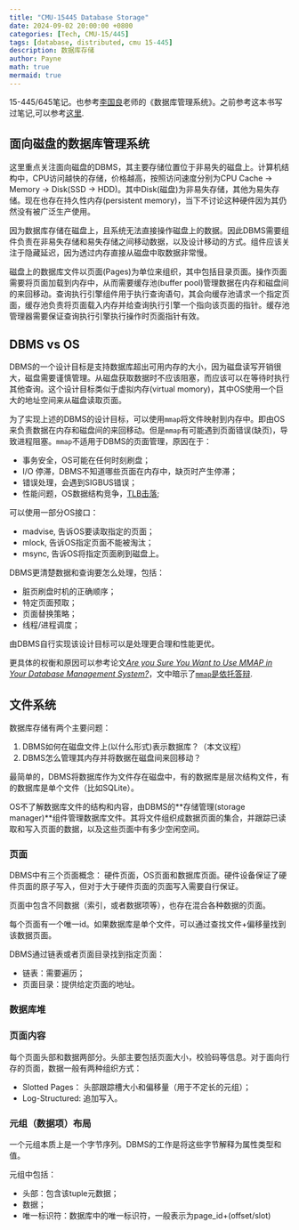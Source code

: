 ```yaml
---
title: "CMU-15445 Database Storage"
date: 2024-09-02 20:00:00 +0800
categories: [Tech, CMU-15/445]
tags: [database, distributed, cmu 15-445]
description: 数据库存储
author: Payne
math: true
mermaid: true
---
```


15-445/645笔记。也参考[李国良](https://dbgroup.cs.tsinghua.edu.cn/ligl/index_cn.html)老师的《数据库管理系统》。之前参考这本书写过笔记,可以参考[这里](https://snrixk56e9.feishu.cn/docx/RE4MdWHrXo1ufqxDmvQcmeiDn5e?from=from_copylink).

## 面向磁盘的数据库管理系统

这里重点关注面向磁盘的DBMS，其主要存储位置位于非易失的磁盘上。计算机结构中，CPU访问越快的存储，价格越高，按照访问速度分别为CPU Cache -> Memory -> Disk(SSD -> HDD)。其中Disk(磁盘)为非易失存储，其他为易失存储。现在也存在持久性内存(persistent memory)，当下不讨论这种硬件因为其仍然没有被广泛生产使用。

因为数据库存储在磁盘上，且系统无法直接操作磁盘上的数据。因此DBMS需要组件负责在非易失存储和易失存储之间移动数据，以及设计移动的方式。组件应该关注于隐藏延迟，因为透过内存直接从磁盘中取数据非常慢。

磁盘上的数据库文件以页面(Pages)为单位来组织，其中包括目录页面。操作页面需要将页面加载到内存中，从而需要缓存池(buffer pool)管理数据在内存和磁盘间的来回移动。查询执行引擎组件用于执行查询语句，其会向缓存池请求一个指定页面，缓存池负责将页面载入内存并给查询执行引擎一个指向该页面的指针。缓存池管理器需要保证查询执行引擎执行操作时页面指针有效。

## DBMS vs OS

DBMS的一个设计目标是支持数据库超出可用内存的大小，因为磁盘读写开销很大，磁盘需要谨慎管理。从磁盘获取数据时不应该阻塞，而应该可以在等待时执行其他查询。这个设计目标类似于虚拟内存(virtual momory)，其中OS使用一个巨大的地址空间来从磁盘读取页面。

为了实现上述的DBMS的设计目标，可以使用`mmap`将文件映射到内存中。即由OS来负责数据在内存和磁盘间的来回移动。但是`mmap`有可能遇到页面错误(缺页)，导致进程阻塞。`mmap`不适用于DBMS的页面管理，原因在于：

- 事务安全，OS可能在任何时刻刷盘；
- I/O 停滞，DBMS不知道哪些页面在内存中，缺页时产生停滞；
- 错误处理，会遇到SIGBUS错误；
- 性能问题，OS数据结构竞争，[TLB击落](https://juejin.cn/post/6844904084957315086);

可以使用一部分OS接口：
- madvise, 告诉OS要读取指定的页面；
- mlock, 告诉OS指定页面不能被淘汰；
- msync, 告诉OS将指定页面刷到磁盘上。

DBMS更清楚数据和查询要怎么处理，包括：

- 脏页刷盘时机的正确顺序；
- 特定页面预取；
- 页面替换策略；
- 线程/进程调度；

由DBMS自行实现该设计目标可以是处理更合理和性能更优。

更具体的权衡和原因可以参考论文[*Are you Sure You Want to Use MMAP in Your Database Management System?*](https://db.cs.cmu.edu/mmap-cidr2022/)，文中暗示了[`mmap`是依托答辩](https://github.com/mrdrivingduck/paper-outline/issues/10).

## 文件系统

数据库存储有两个主要问题：

1. DBMS如何在磁盘文件上(以什么形式)表示数据库？（本文议程）
2. DBMS怎么管理其内存并将数据在磁盘间来回移动？

最简单的，DBMS将数据库作为文件存在磁盘中，有的数据库是层次结构文件，有的数据库是单个文件（比如SQLite）。

OS不了解数据库文件的结构和内容，由DBMS的**存储管理(storage manager)**组件管理数据库文件。其将文件组织成数据页面的集合，并跟踪已读取和写入页面的数据，以及这些页面中有多少空闲空间。

### 页面

DBMS中有三个页面概念： 硬件页面，OS页面和数据库页面。硬件设备保证了硬件页面的原子写入，但对于大于硬件页面的页面写入需要自行保证。

页面中包含不同数据（索引，或者数据项等），也存在混合各种数据的页面。

每个页面有一个唯一id。如果数据库是单个文件，可以通过查找文件+偏移量找到该数据页面。

DBMS通过链表或者页面目录找到指定页面：

- 链表：需要遍历；
- 页面目录：提供给定页面的地址。

### 数据库堆

### 页面内容

每个页面头部和数据两部分。头部主要包括页面大小，校验码等信息。对于面向行存的页面，数据一般有两种组织方式：

- Slotted Pages： 头部跟踪槽大小和偏移量（用于不定长的元组）；
- Log-Structured: 追加写入。

### 元组（数据项）布局

一个元组本质上是一个字节序列。DBMS的工作是将这些字节解释为属性类型和值。

元组中包括：
- 头部：包含该tuple元数据；
- 数据；
- 唯一标识符：数据库中的唯一标识符，一般表示为page_id+(offset/slot)
